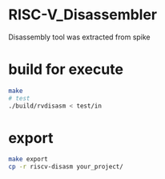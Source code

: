 # RISC-V_Disassembler
Disassembly tool was extracted from spike

# build for execute
```sh
make
# test
./build/rvdisasm < test/in
```

# export
```sh
make export
cp -r riscv-disasm your_project/
```

